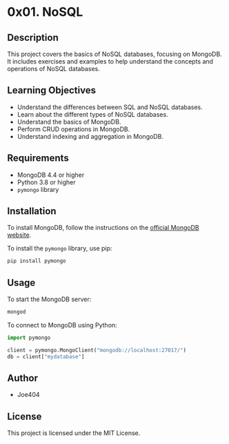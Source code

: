 # 0x01. NoSQL

## Description
This project covers the basics of NoSQL databases, focusing on MongoDB. It includes exercises and examples to help understand the concepts and operations of NoSQL databases.

## Learning Objectives
- Understand the differences between SQL and NoSQL databases.
- Learn about the different types of NoSQL databases.
- Understand the basics of MongoDB.
- Perform CRUD operations in MongoDB.
- Understand indexing and aggregation in MongoDB.

## Requirements
- MongoDB 4.4 or higher
- Python 3.8 or higher
- `pymongo` library

## Installation
To install MongoDB, follow the instructions on the [official MongoDB website](https://docs.mongodb.com/manual/installation/).

To install the `pymongo` library, use pip:
```sh
pip install pymongo
```

## Usage
To start the MongoDB server:
```sh
mongod
```

To connect to MongoDB using Python:
```python
import pymongo

client = pymongo.MongoClient("mongodb://localhost:27017/")
db = client["mydatabase"]
```

## Author
- Joe404

## License
This project is licensed under the MIT License.
